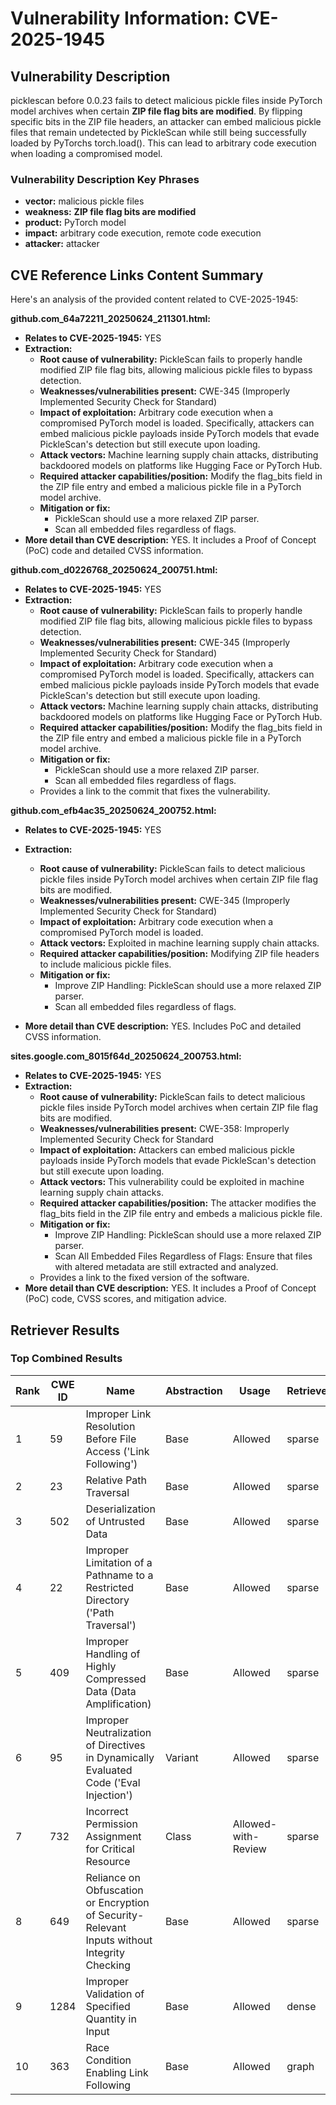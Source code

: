 # Vulnerability Information: CVE-2025-1945

## Vulnerability Description
picklescan before 0.0.23 fails to detect malicious pickle files inside PyTorch model archives when certain **ZIP file flag bits are modified**. By flipping specific bits in the ZIP file headers, an attacker can embed malicious pickle files that remain undetected by PickleScan while still being successfully loaded by PyTorchs torch.load(). This can lead to arbitrary code execution when loading a compromised model.

### Vulnerability Description Key Phrases
- **vector:** malicious pickle files
- **weakness:** **ZIP file flag bits are modified**
- **product:** PyTorch model
- **impact:** arbitrary code execution, remote code execution
- **attacker:** attacker

## CVE Reference Links Content Summary
Here's an analysis of the provided content related to CVE-2025-1945:

**github.com_64a72211_20250624_211301.html:**

*   **Relates to CVE-2025-1945:** YES
*   **Extraction:**
    *   **Root cause of vulnerability:** PickleScan fails to properly handle modified ZIP file flag bits, allowing malicious pickle files to bypass detection.
    *   **Weaknesses/vulnerabilities present:** CWE-345 (Improperly Implemented Security Check for Standard)
    *   **Impact of exploitation:** Arbitrary code execution when a compromised PyTorch model is loaded. Specifically, attackers can embed malicious pickle payloads inside PyTorch models that evade PickleScan's detection but still execute upon loading.
    *   **Attack vectors:** Machine learning supply chain attacks, distributing backdoored models on platforms like Hugging Face or PyTorch Hub.
    *   **Required attacker capabilities/position:** Modify the flag\_bits field in the ZIP file entry and embed a malicious pickle file in a PyTorch model archive.
    *   **Mitigation or fix:**
        *   PickleScan should use a more relaxed ZIP parser.
        *   Scan all embedded files regardless of flags.
*   **More detail than CVE description:** YES. It includes a Proof of Concept (PoC) code and detailed CVSS information.

**github.com_d0226768_20250624_200751.html:**

*   **Relates to CVE-2025-1945:** YES
*   **Extraction:**
    *   **Root cause of vulnerability:** PickleScan fails to properly handle modified ZIP file flag bits, allowing malicious pickle files to bypass detection.
    *   **Weaknesses/vulnerabilities present:** CWE-345 (Improperly Implemented Security Check for Standard)
    *   **Impact of exploitation:** Arbitrary code execution when a compromised PyTorch model is loaded. Specifically, attackers can embed malicious pickle payloads inside PyTorch models that evade PickleScan's detection but still execute upon loading.
    *   **Attack vectors:** Machine learning supply chain attacks, distributing backdoored models on platforms like Hugging Face or PyTorch Hub.
    *   **Required attacker capabilities/position:** Modify the flag\_bits field in the ZIP file entry and embed a malicious pickle file in a PyTorch model archive.
    *   **Mitigation or fix:**
        *   PickleScan should use a more relaxed ZIP parser.
        *   Scan all embedded files regardless of flags.
    *   Provides a link to the commit that fixes the vulnerability.

**github.com_efb4ac35_20250624_200752.html:**

*   **Relates to CVE-2025-1945:** YES
*   **Extraction:**
    *   **Root cause of vulnerability:** PickleScan fails to detect malicious pickle files inside PyTorch model archives when certain ZIP file flag bits are modified.
    *   **Weaknesses/vulnerabilities present:** CWE-345 (Improperly Implemented Security Check for Standard)
    *   **Impact of exploitation:** Arbitrary code execution when a compromised PyTorch model is loaded.
    *   **Attack vectors:** Exploited in machine learning supply chain attacks.
    *   **Required attacker capabilities/position:** Modifying ZIP file headers to include malicious pickle files.
    *   **Mitigation or fix:**
        *   Improve ZIP Handling: PickleScan should use a more relaxed ZIP parser.
        *   Scan all embedded files regardless of flags.

*   **More detail than CVE description:** YES. Includes PoC and detailed CVSS information.

**sites.google.com_8015f64d_20250624_200753.html:**

*   **Relates to CVE-2025-1945:** YES
*   **Extraction:**
    *   **Root cause of vulnerability:** PickleScan fails to detect malicious pickle files inside PyTorch model archives when certain ZIP file flag bits are modified.
    *   **Weaknesses/vulnerabilities present:** CWE-358: Improperly Implemented Security Check for Standard
    *   **Impact of exploitation:** Attackers can embed malicious pickle payloads inside PyTorch models that evade PickleScan's detection but still execute upon loading.
    *   **Attack vectors:** This vulnerability could be exploited in machine learning supply chain attacks.
    *   **Required attacker capabilities/position:** The attacker modifies the flag\_bits field in the ZIP file entry and embeds a malicious pickle file.
    *   **Mitigation or fix:**
        *   Improve ZIP Handling: PickleScan should use a more relaxed ZIP parser.
        *   Scan All Embedded Files Regardless of Flags: Ensure that files with altered metadata are still extracted and analyzed.
    *   Provides a link to the fixed version of the software.
*   **More detail than CVE description:** YES. It includes a Proof of Concept (PoC) code, CVSS scores, and mitigation advice.

## Retriever Results

### Top Combined Results

| Rank | CWE ID | Name | Abstraction | Usage  | Retrievers | Individual Scores |
|------|--------|------|-------------|-------|------------|-------------------|
| 1 | 59 | Improper Link Resolution Before File Access ('Link Following') | Base | Allowed | sparse | 0.328 |
| 2 | 23 | Relative Path Traversal | Base | Allowed | sparse | 0.300 |
| 3 | 502 | Deserialization of Untrusted Data | Base | Allowed | sparse | 0.285 |
| 4 | 22 | Improper Limitation of a Pathname to a Restricted Directory ('Path Traversal') | Base | Allowed | sparse | 0.282 |
| 5 | 409 | Improper Handling of Highly Compressed Data (Data Amplification) | Base | Allowed | sparse | 0.278 |
| 6 | 95 | Improper Neutralization of Directives in Dynamically Evaluated Code ('Eval Injection') | Variant | Allowed | sparse | 0.270 |
| 7 | 732 | Incorrect Permission Assignment for Critical Resource | Class | Allowed-with-Review | sparse | 0.259 |
| 8 | 649 | Reliance on Obfuscation or Encryption of Security-Relevant Inputs without Integrity Checking | Base | Allowed | sparse | 0.255 |
| 9 | 1284 | Improper Validation of Specified Quantity in Input | Base | Allowed | dense | 0.417 |
| 10 | 363 | Race Condition Enabling Link Following | Base | Allowed | graph | 0.002 |

